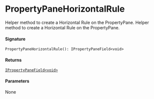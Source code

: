# PropertyPaneHorizontalRule

Helper method to create a Horizontal Rule on the PropertyPane. 
Helper method to create a Horizontal Rule on the PropertyPane.

#### Signature
`PropertyPaneHorizontalRule(): IPropertyPaneField<void>`

#### Returns
[`IPropertyPaneField<void>`](ipropertypanefield.md)


#### Parameters
None

